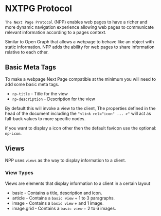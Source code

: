 # NXTPG Protocol 
`The Next Page Protocol` (NPP) enables web pages to have a richer and more dynamic navigation experience allowing web pages to communicate relevant information according to a pages context.

Similar to Open Graph that allows a webpage to behave like an object with static information. NPP adds the ability for web pages to share information relative to each other.

## Basic Meta Tags
To make a webpage Next Page compatible at the minimum you will need to add some basic meta tags.

- `np-title` - Title for the view
- `np-description` - Description for the view<br>


By default this will invoke a view to the client, The properties defined in the head of the document including the `"<link rel="icon" ... >"` will act as fall-back values to more specific nodes.

if you want to display a icon other then the default favicon use the optional: `np-icon`.

## Views
NPP uses `views` as the way to display information to a client.

### View Types
Views are elements that display information to a client in a certain layout

- basic - Contains a title, description and icon.
- article - Contains a `basic view` + 1 to 3 paragraphs.
- image - Contains a `basic view` + and 1 image.
- image.grid - Contains a `basic view` + 2 to 6 images.


